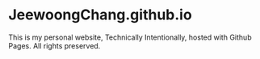 # JeewoongChang.github.io
This is my personal website, Technically Intentionally, hosted with Github Pages.
All rights preserved. 
